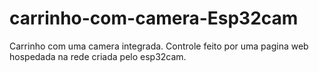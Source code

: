 # carrinho-com-camera-Esp32cam
Carrinho com uma camera integrada. Controle feito por uma pagina web hospedada na rede criada pelo esp32cam.
